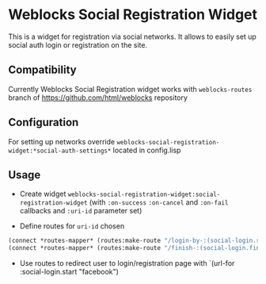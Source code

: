 # Weblocks Social Registration Widget

This is a widget for registration via social networks. 
It allows to easily set up social auth login or registration on the site.

## Compatibility

Currently Weblocks Social Registration widget works with `weblocks-routes` branch of https://github.com/html/weblocks repository

## Configuration

For setting up networks override `weblocks-social-registration-widget:*social-auth-settings*` located in config.lisp

## Usage

* Create widget `weblocks-social-registration-widget:social-registration-widget` (with `:on-success` `:on-cancel` and `:on-fail` callbacks and `:uri-id` parameter set)

* Define routes for `uri-id` chosen 

```lisp 
(connect *routes-mapper* (routes:make-route "/login-by-:(social-login.start)"))
(connect *routes-mapper* (routes:make-route "/finish-:(social-login.finish)-login"))
```

* Use routes to redirect user to login/registration page with `(url-for :social-login.start "facebook")
